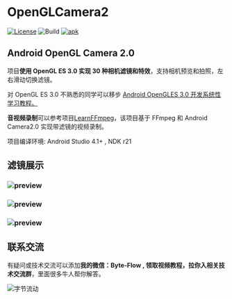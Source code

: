# OpenGLCamera2
[![License](https://img.shields.io/badge/License-Apache%202.0-blue.svg)](https://github.com/githubhaohao/NDK_OpenGLES_3_0/blob/master/LICENSE.txt)
![Build](https://img.shields.io/badge/build-passing-brightgreen)
[![apk](https://img.shields.io/badge/APK-download-green.svg)](https://github.com/githubhaohao/OpenGLCamera2/raw/master/app/release/app-release.apk)

## Android OpenGL Camera 2.0 

项目**使用 OpenGL ES 3.0 实现 30 种相机滤镜和特效**，支持相机预览和拍照，左右滑动切换滤镜。

对 OpenGL ES 3.0 不熟悉的同学可以移步 [Android OpenGLES 3.0 开发系统性学习教程。](https://github.com/githubhaohao/NDK_OpenGLES_3_0)

**音视频录制**可以参考项目[LearnFFmpeg](https://github.com/githubhaohao/LearnFFmpeg)，该项目基于 FFmpeg 和 Android Camera2.0 实现带滤镜的视频录制。

项目编译环境: Android Studio 4.1+ , NDK r21

## 滤镜展示
### ![preview](https://github.com/githubhaohao/OpenGLCamera2/blob/master/gif/camera2_previewC.gif)
### ![preview](https://github.com/githubhaohao/OpenGLCamera2/blob/master/gif/camera2_previewB.gif)
### ![preview](https://github.com/githubhaohao/OpenGLCamera2/blob/master/gif/camera2_previewA.gif)

## 联系交流
有疑问或技术交流可以添加**我的微信：Byte-Flow , 领取视频教程，拉你入相关技术交流群**，里面很多牛人帮你解答。

![字节流动](https://github.com/githubhaohao/NDK_OpenGLES_3_0/blob/master/doc/img/accountID.jpg)
